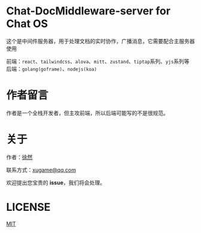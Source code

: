 # Chat-DocMiddleware-server for Chat OS

这个是中间件服务器，用于处理文档的实时协作，广播消息，它需要配合主服务器使用

前端：`react`、`tailwindcss`、`alova`、`mitt`、`zustand`、`tiptap`系列、`yjs`系列等
后端：`golang(goframe)`、`nodejs(koa)`

# 作者留言

作者是一个全栈开发者，但主攻前端，所以后端可能写的不是很规范。

# 关于

作者：[徐然](https://github.com/xiaoxustudio)  

联系方式：[xugame@qq.com](emailto://xugame@qq.com)

欢迎提出您宝贵的 **issue**，我们将会处理。

# LICENSE

[MIT](./LICENSE-MIT)


